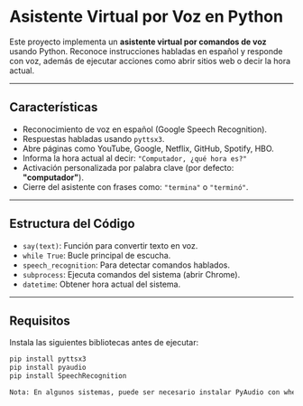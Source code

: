 # Asistente Virtual por Voz en Python

Este proyecto implementa un **asistente virtual por comandos de voz** usando Python. Reconoce instrucciones habladas en español y responde con voz, además de ejecutar acciones como abrir sitios web o decir la hora actual.

---

## Características

- Reconocimiento de voz en español (Google Speech Recognition).
- Respuestas habladas usando `pyttsx3`.
- Abre páginas como YouTube, Google, Netflix, GitHub, Spotify, HBO.
- Informa la hora actual al decir: `"Computador, ¿qué hora es?"`
- Activación personalizada por palabra clave (por defecto: **"computador"**).
- Cierre del asistente con frases como: `"termina"` o `"terminó"`.

---

## Estructura del Código

- `say(text)`: Función para convertir texto en voz.
- `while True`: Bucle principal de escucha.
- `speech_recognition`: Para detectar comandos hablados.
- `subprocess`: Ejecuta comandos del sistema (abrir Chrome).
- `datetime`: Obtener hora actual del sistema.

---

## Requisitos

Instala las siguientes bibliotecas antes de ejecutar:

```bash
pip install pyttsx3
pip install pyaudio
pip install SpeechRecognition

Nota: En algunos sistemas, puede ser necesario instalar PyAudio con wheels:
